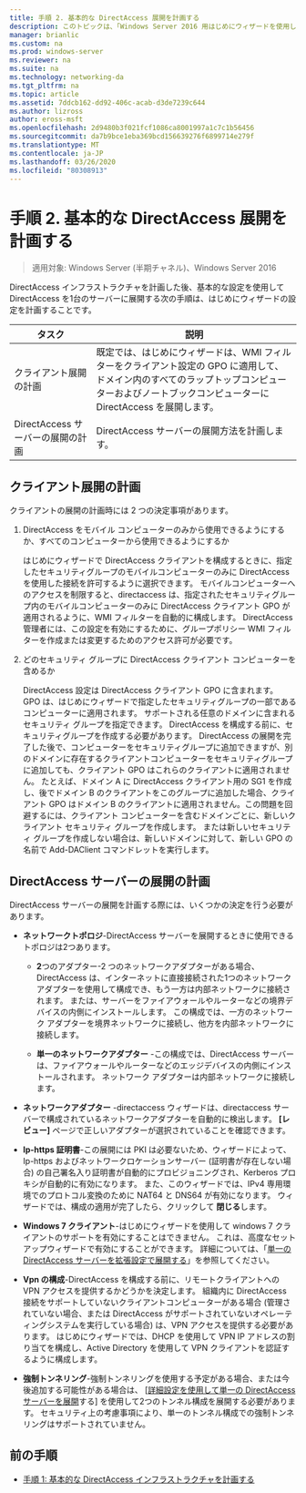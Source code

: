 ```yaml
---
title: 手順 2. 基本的な DirectAccess 展開を計画する
description: このトピックは、「Windows Server 2016 用はじめにウィザードを使用して単一の DirectAccess サーバーを展開する」の一部です。
manager: brianlic
ms.custom: na
ms.prod: windows-server
ms.reviewer: na
ms.suite: na
ms.technology: networking-da
ms.tgt_pltfrm: na
ms.topic: article
ms.assetid: 7ddcb162-dd92-406c-acab-d3de7239c644
ms.author: lizross
author: eross-msft
ms.openlocfilehash: 2d9480b3f021fcf1086ca8001997a1c7c1b56456
ms.sourcegitcommit: da7b9bce1eba369bcd156639276f6899714e279f
ms.translationtype: MT
ms.contentlocale: ja-JP
ms.lasthandoff: 03/26/2020
ms.locfileid: "80308913"
---
```

# <a name="step-2-plan-the-basic-directaccess-deployment"></a>手順 2. 基本的な DirectAccess 展開を計画する

>適用対象: Windows Server (半期チャネル)、Windows Server 2016

DirectAccess インフラストラクチャを計画した後、基本的な設定を使用して DirectAccess を1台のサーバーに展開する次の手順は、はじめにウィザードの設定を計画することです。  
  
|タスク|説明|  
|----|--------|  
|クライアント展開の計画|既定では、はじめにウィザードは、WMI フィルターをクライアント設定の GPO に適用して、ドメイン内のすべてのラップトップコンピューターおよびノートブックコンピューターに DirectAccess を展開します。|  
|DirectAccess サーバーの展開の計画|DirectAccess サーバーの展開方法を計画します。|  
  
## <a name="planning-for-client-deployment"></a><a name="bkmk_2_1_client"></a>クライアント展開の計画  
クライアントの展開の計画時には 2 つの決定事項があります。  
  
1.  DirectAccess をモバイル コンピューターのみから使用できるようにするか、すべてのコンピューターから使用できるようにするか  
  
    はじめにウィザードで DirectAccess クライアントを構成するときに、指定したセキュリティグループのモバイルコンピューターのみに DirectAccess を使用した接続を許可するように選択できます。 モバイルコンピューターへのアクセスを制限すると、directaccess は、指定されたセキュリティグループ内のモバイルコンピューターのみに DirectAccess クライアント GPO が適用されるように、WMI フィルターを自動的に構成します。 DirectAccess 管理者には、この設定を有効にするために、グループポリシー WMI フィルターを作成または変更するためのアクセス許可が必要です。  
  
2.  どのセキュリティ グループに DirectAccess クライアント コンピューターを含めるか  
  
    DirectAccess 設定は DirectAccess クライアント GPO に含まれます。 GPO は、はじめにウィザードで指定したセキュリティグループの一部であるコンピューターに適用されます。 サポートされる任意のドメインに含まれるセキュリティ グループを指定できます。 DirectAccess を構成する前に、セキュリティグループを作成する必要があります。 DirectAccess の展開を完了した後で、コンピューターをセキュリティグループに追加できますが、別のドメインに存在するクライアントコンピューターをセキュリティグループに追加しても、クライアント GPO はこれらのクライアントに適用されません。 たとえば、ドメイン A に DirectAccess クライアント用の SG1 を作成し、後でドメイン B のクライアントをこのグループに追加した場合、クライアント GPO はドメイン B のクライアントに適用されません。この問題を回避するには、クライアント コンピューターを含むドメインごとに、新しいクライアント セキュリティ グループを作成します。 または新しいセキュリティ グループを作成しない場合は、新しいドメインに対して、新しい GPO の名前で Add-DAClient コマンドレットを実行します。  
  
## <a name="planning-for-directaccess-server-deployment"></a><a name="bkmk_2_2_server"></a>DirectAccess サーバーの展開の計画  
DirectAccess サーバーの展開を計画する際には、いくつかの決定を行う必要があります。  
  
-   **ネットワークトポロジ**-DirectAccess サーバーを展開するときに使用できるトポロジは2つあります。  
  
    -   **2**つのアダプター-2 つのネットワークアダプターがある場合、DirectAccess は、インターネットに直接接続された1つのネットワークアダプターを使用して構成でき、もう一方は内部ネットワークに接続されます。 または、サーバーをファイアウォールやルーターなどの境界デバイスの内側にインストールします。 この構成では、一方のネットワーク アダプターを境界ネットワークに接続し、他方を内部ネットワークに接続します。  
  
    -   **単一のネットワークアダプター** -この構成では、DirectAccess サーバーは、ファイアウォールやルーターなどのエッジデバイスの内側にインストールされます。 ネットワーク アダプターは内部ネットワークに接続します。  
  
-   **ネットワークアダプター** -directaccess ウィザードは、directaccess サーバーで構成されているネットワークアダプターを自動的に検出します。 **[レビュー]** ページで正しいアダプターが選択されていることを確認できます。  
  
-   **Ip-https 証明書**-この展開には PKI は必要ないため、ウィザードによって、Ip-https およびネットワークロケーションサーバー (証明書が存在しない場合) の自己署名入り証明書が自動的にプロビジョニングされ、Kerberos プロキシが自動的に有効になります。 また、このウィザードでは、IPv4 専用環境でのプロトコル変換のために NAT64 と DNS64 が有効になります。 ウィザードでは、構成の適用が完了したら、クリックして **閉じる**します。  
  
-   **Windows 7 クライアント**-はじめにウィザードを使用して windows 7 クライアントのサポートを有効にすることはできません。 これは、高度なセットアップウィザードで有効にすることができます。 詳細については、「[単一の DirectAccess サーバーを拡張設定で展開する](../single-server-advanced/Deploy-a-Single-DirectAccess-Server-with-Advanced-Settings.md)」を参照してください。  
  
-   **Vpn の構成**-DirectAccess を構成する前に、リモートクライアントへの VPN アクセスを提供するかどうかを決定します。 組織内に DirectAccess 接続をサポートしていないクライアントコンピューターがある場合 (管理されていない場合、または DirectAccess がサポートされていないオペレーティングシステムを実行している場合) は、VPN アクセスを提供する必要があります。 はじめにウィザードでは、DHCP を使用して VPN IP アドレスの割り当てを構成し、Active Directory を使用して VPN クライアントを認証するように構成します。  
  
-   **強制トンネリング**-強制トンネリングを使用する予定がある場合、または今後追加する可能性がある場合は、 [[詳細設定を使用して単一の DirectAccess サーバーを展開](../single-server-advanced/Deploy-a-Single-DirectAccess-Server-with-Advanced-Settings.md)する] を使用して2つのトンネル構成を展開する必要があります。 セキュリティ上の考慮事項により、単一のトンネル構成での強制トンネリングはサポートされていません。  
  
## <a name="previous-step"></a><a name="BKMK_Links"></a>前の手順  
  
-   [手順 1: 基本的な DirectAccess インフラストラクチャを計画する](da-basic-plan-s1-infrastructure.md)  
  


